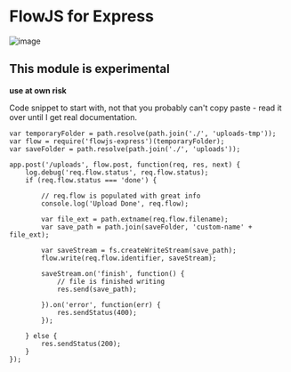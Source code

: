 # FlowJS for Express

![image](https://travis-ci.org/electblake/flowjs-express.svg?branch=master)

## This module is experimental
**use at own risk**

Code snippet to start with, not that you probably can't copy paste - read it over until I get real documentation.


```
var temporaryFolder = path.resolve(path.join('./', 'uploads-tmp'));
var flow = require('flowjs-express')(temporaryFolder);
var saveFolder = path.resolve(path.join('./', 'uploads'));

app.post('/uploads', flow.post, function(req, res, next) {
	log.debug('req.flow.status', req.flow.status);
	if (req.flow.status === 'done') {

		// req.flow is populated with great info
		console.log('Upload Done', req.flow);
		
		var file_ext = path.extname(req.flow.filename);
		var save_path = path.join(saveFolder, 'custom-name' + file_ext);

	    var saveStream = fs.createWriteStream(save_path);
	    flow.write(req.flow.identifier, saveStream);

	    saveStream.on('finish', function() {
	    	// file is finished writing
	    	res.send(save_path);

	    }).on('error', function(err) {
	    	res.sendStatus(400);
	    });

	} else {
		res.sendStatus(200);
	}
});
```
